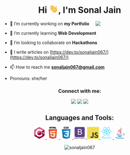 <h1 align="center">Hi <img src="https://raw.githubusercontent.com/ABSphreak/ABSphreak/master/gifs/Hi.gif" width="30px">, I'm Sonal Jain </h1>
<img align='right' src='https://user-images.githubusercontent.com/52230497/115749315-9ab62080-a3b4-11eb-99b9-c92d6c6f3f36.png' width='200"'>

- 🔭 I’m currently working on **my Portfolio**

- 🌱 I’m currently learning **Web Development**

- 👯 I’m looking to collaborate on **Hackathons**

- 📝 I write articles on [https://dev.to/sonaljain067/](https://dev.to/sonaljain067/)

- 📫 How to reach me **sonaljain067@gmail.com**

- Pronouns: she/her


<h3 align="center">Connect with me:</h3>
<p align="center">
<a href="https://linkedin.com/in/sonaljain067" target="blank"><img src="https://img.icons8.com/nolan/64/linkedin.png" width="40" /></a>
<a href="https://twitter.com/sonaljain067" target="blank"><img src="https://img.icons8.com/nolan/64/twitter.png" width="40"/></a>
<a href="https://instagram.com/sonaljain067" target="blank"><img src="https://img.icons8.com/nolan/64/instagram-new.png" width="40" /></a>
</p>

<h2 align="center">Languages and Tools:</h2>
<p align="center">  
  <a href="https://www.w3schools.com/cpp/" target="_blank"> 
    <img src="https://raw.githubusercontent.com/devicons/devicon/master/icons/cplusplus/cplusplus-original.svg" alt="cplusplus" width="40" height="40"/> </a> 
  <a href="https://www.w3.org/html/" target="_blank"> 
    <img src="https://raw.githubusercontent.com/devicons/devicon/master/icons/html5/html5-original-wordmark.svg" alt="html5" width="40" height="40"/> </a> 
  <a href="https://www.w3schools.com/css/" target="_blank"> 
    <img src="https://raw.githubusercontent.com/devicons/devicon/master/icons/css3/css3-original-wordmark.svg" alt="css3" width="40" height="40"/> </a> 
  <a href="https://getbootstrap.com" target="_blank"> 
    <img src="https://raw.githubusercontent.com/devicons/devicon/master/icons/bootstrap/bootstrap-plain-wordmark.svg" alt="bootstrap" width="40" height="40"/> </a>
  <a href="https://developer.mozilla.org/en-US/docs/Web/JavaScript" target="_blank"> 
    <img src="https://raw.githubusercontent.com/devicons/devicon/master/icons/javascript/javascript-original.svg" alt="javascript" width="40" height="40"/> </a> 
  <a href="https://reactjs.org/" target="_blank"> 
    <img src="https://raw.githubusercontent.com/devicons/devicon/master/icons/react/react-original-wordmark.svg" alt="react" width="40" height="40"/> </a> 
  <a href="https://www.java.com" target="_blank"> 
    <img src="https://raw.githubusercontent.com/devicons/devicon/master/icons/java/java-original.svg" alt="java" width="40" height="40"/> </a> 
  <!--<a href="https://www.mysql.com/" target="_blank"> 
    <img src="https://raw.githubusercontent.com/devicons/devicon/master/icons/mysql/mysql-original-wordmark.svg" alt="mysql" width="40" height="40"/> </a>  -->
</p>

<p align="center"> 
  <img align="center" src="https://github-readme-stats.vercel.app/api?username=sonaljain067&show_icons=true&locale=en" alt="sonaljain067" />
 </p>

